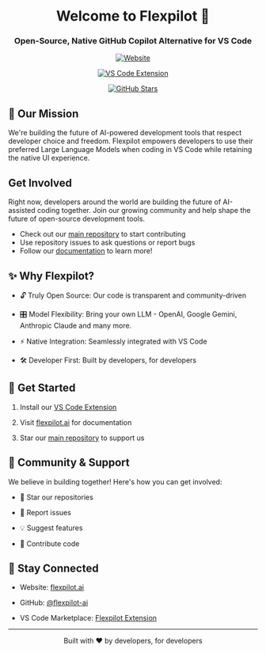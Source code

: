 <div align="center">

  

# Welcome to Flexpilot 🚀

### Open-Source, Native GitHub Copilot Alternative for VS Code

[![Website](https://img.shields.io/badge/Website-flexpilot.ai-blue)](https://flexpilot.ai)

[![VS Code Extension](https://img.shields.io/visual-studio-marketplace/v/flexpilot.flexpilot-vscode-extension)](https://marketplace.visualstudio.com/items?itemName=flexpilot.flexpilot-vscode-extension)

[![GitHub Stars](https://img.shields.io/github/stars/flexpilot-ai/vscode-extension?style=social)](https://github.com/flexpilot-ai/vscode-extension)

</div>

## 🎯 Our Mission

We're building the future of AI-powered development tools that respect developer choice and freedom. Flexpilot empowers developers to use their preferred Large Language Models when coding in VS Code while retaining the native UI experience.

## Get Involved

Right now, developers around the world are building the future of AI-assisted coding together. Join our growing community and help shape the future of open-source development tools.

* Check out our [main repository](https://github.com/flexpilot-ai/vscode-extension) to start contributing
* Use repository issues to ask questions or report bugs
* Follow our [documentation](https://docs.flexpilot.ai/introduction.html) to learn more!
 
## ✨ Why Flexpilot?

- 🔓 Truly Open Source: Our code is transparent and community-driven

- 🎛️ Model Flexibility: Bring your own LLM - OpenAI, Google Gemini, Anthropic Claude and many more.

- ⚡ Native Integration: Seamlessly integrated with VS Code

- 🛠️ Developer First: Built by developers, for developers

## 🚀 Get Started

1. Install our [VS Code Extension](https://marketplace.visualstudio.com/items?itemName=flexpilot.flexpilot-vscode-extension)

2. Visit [flexpilot.ai](https://flexpilot.ai) for documentation

3. Star our [main repository](https://github.com/flexpilot-ai/vscode-extension) to support us

## 👥 Community & Support

We believe in building together! Here's how you can get involved:

- 🌟 Star our repositories

- 🐛 Report issues

- 💡 Suggest features

- 🤝 Contribute code

## 📢 Stay Connected

- Website: [flexpilot.ai](https://flexpilot.ai)

- GitHub: [@flexpilot-ai](https://github.com/flexpilot-ai)

- VS Code Marketplace: [Flexpilot Extension](https://marketplace.visualstudio.com/items?itemName=flexpilot.flexpilot-vscode-extension)

---

<div align="center">

Built with ❤️ by developers, for developers

</div>
